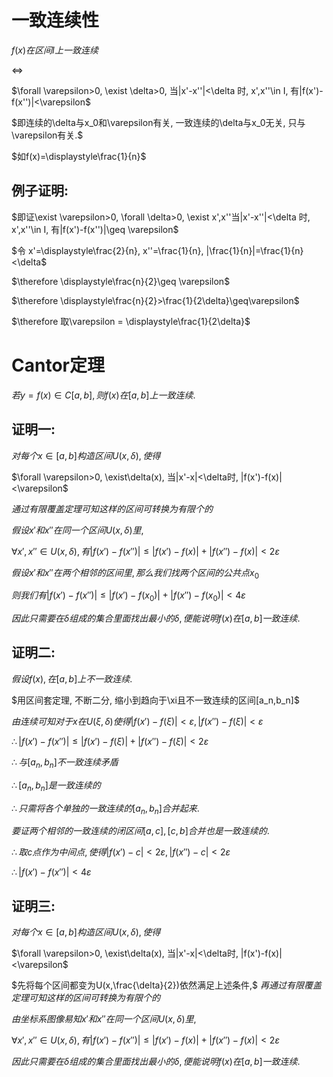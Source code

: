 # 一致连续性

$f(x)在区间I上一致连续$

$\Leftrightarrow$

$\forall \varepsilon>0, \exist \delta>0, 当|x'-x''|<\delta 时, x',x''\in I, 有|f(x')-f(x'')|<\varepsilon$

$即连续的\delta与x_0和\varepsilon有关, 一致连续的\delta与x_0无关, 只与\varepsilon有关.$

$如f(x)=\displaystyle\frac{1}{n}$

## 例子证明:

$即证\exist \varepsilon>0, \forall \delta>0, \exist x',x''当|x'-x''|<\delta 时, x',x''\in I, 有|f(x')-f(x'')|\geq \varepsilon$

$令 x'=\displaystyle\frac{2}{n}, x''=\frac{1}{n}, |\frac{1}{n}|=\frac{1}{n}<\delta$

$\therefore \displaystyle\frac{n}{2}\geq \varepsilon$

$\therefore \displaystyle\frac{n}{2}>\frac{1}{2\delta}\geq\varepsilon$

$\therefore 取\varepsilon = \displaystyle\frac{1}{2\delta}$

# Cantor定理

$若y=f(x)\in C[a,b], 则f(x)在[a,b]上一致连续.$

## 证明一:

$对每个x\in [a,b]构造区间U(x,\delta), 使得$

$\forall \varepsilon>0, \exist\delta(x), 当|x'-x|<\delta时, |f(x')-f(x)|<\varepsilon$

$通过有限覆盖定理可知这样的区间可转换为有限个的$

$假设x'和x''在同一个区间U(x,\delta)里,$

$\forall x',x''\in U(x,\delta), 有|f(x')-f(x'')|\leq |f(x')-f(x)|+|f(x'')-f(x)|<2\varepsilon$

$假设x'和x''在两个相邻的区间里, 那么我们找两个区间的公共点x_0$

$则我们有|f(x')-f(x'')|\leq |f(x') - f(x_0)|+|f(x'')-f(x_0)|<4\varepsilon$

$因此只需要在\delta 组成的集合里面找出最小的\delta, 便能说明f(x)在[a,b]一致连续.$

## 证明二:

$假设f(x), 在[a, b]上不一致连续.$

$用区间套定理, 不断二分, 缩小到趋向于\xi且不一致连续的区间[a_n,b_n]$

$由连续可知对于x在U(\xi,\delta)使得|f(x')-f(\xi)|<\varepsilon,|f(x'')-f(\xi)|<\varepsilon$

$\therefore |f(x')-f(x'')|\leq |f(x')-f(\xi)|+|f(x'')-f(\xi)|<2\varepsilon$

$\therefore 与[a_n, b_n]不一致连续矛盾$

$\therefore [a_n, b_n]是一致连续的$

$\therefore 只需将各个单独的一致连续的[a_n, b_n]合并起来.$

$要证两个相邻的一致连续的闭区间[a,c],[c,b]合并也是一致连续的.$

$\therefore 取c点作为中间点, 使得|f(x')-c|<2\varepsilon,|f(x'')-c|<2\varepsilon$

$\therefore |f(x')-f(x'')|<4\varepsilon$

## 证明三:

$对每个x\in [a,b]构造区间U(x,\delta), 使得$

$\forall \varepsilon>0, \exist\delta(x), 当|x'-x|<\delta时, |f(x')-f(x)|<\varepsilon$

$先将每个区间都变为U(x,\frac{\delta}{2})依然满足上述条件,$
$再通过有限覆盖定理可知这样的区间可转换为有限个的$

$由坐标系图像易知x'和x''在同一个区间U(x,\delta)里,$

$\forall x',x''\in U(x,\delta), 有|f(x')-f(x'')|\leq |f(x')-f(x)|+|f(x'')-f(x)|<2\varepsilon$

$因此只需要在\delta 组成的集合里面找出最小的\delta, 便能说明f(x)在[a,b]一致连续.$